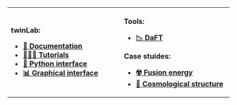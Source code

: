 <table>
<tr>
<th align="left">
<img width="400" height="1">

twinLab:

-   [📖 Documentation](https://digilab-ai.github.io/twinLab)
-   [👩🏾‍💻 Tutorials](https://github.com/digiLab-ai/twinLab-Tutorials)
-   [🧪 Python interface](https://pypi.org/project/twinlab)
-   [📊 Graphical interface](https://f2yq4lqtu5xle36mqgh5rprefe0xcilt.lambda-url.eu-west-2.on.aws)

</th>
<th align="left">
<img width="400" height="1">

Tools:

-   [📉 DaFT](https://github.com/digiLab-ai/daft)

Case stuides:

-   [☢️ Fusion energy](https://github.com/digiLab-ai/NuclearFusion)
-   [🌌 Cosmological structure](https://github.com/digiLab-ai/CosmologicalStructure)

</th>
</tr>
</table>

